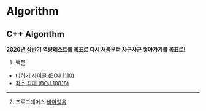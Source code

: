 # Algorithm
C++ Algorithm
--
**2020년 상반기 역량테스트를 목표로 다시 처음부터 차근차근 쌓아가기를 목표로!**

1. 백준 
- [더하기 사이클 (BOJ 1110)](https://github.com/danielkang1003/Algorithm/blob/master/boj1110.cpp)
- [최소 최대 (BOJ 10818)](https://github.com/danielkang1003/Algorithm/blob/master/boj10818.cpp)
---

2. 프로그래머스 [비어있음](https://github.com/danielkang1003/Algorithm)
